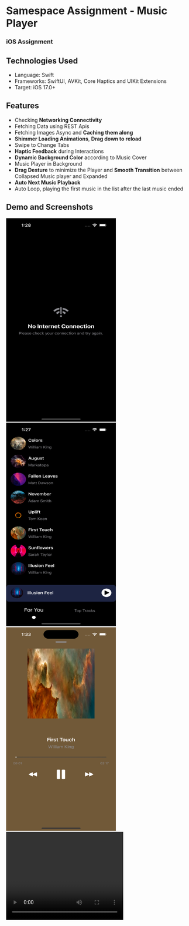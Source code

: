 # Samespace Assignment - Music Player
### iOS Assignment 

## Technologies Used
- Language: Swift
- Frameworks: SwiftUI, AVKit, Core Haptics and UIKit Extensions
- Target: iOS 17.0+

## Features
- Checking **Networking Connectivity**
- Fetching Data using REST Apis
- Fetching Images Async and **Caching them along**
- **Shimmer Loading Animations**, **Drag down to reload**
- Swipe to Change Tabs
- **Haptic Feedback** during Interactions
- **Dynamic Background Color** according to Music Cover
- Music Player in Background
- **Drag Desture** to minimize the Player and **Smooth Transition** between Collapsed Music player and Expanded
- **Auto Next Music Playback**
- Auto Loop, playing the first music in the list after the last music ended

## Demo and Screenshots


<img src="Screenshot01.png" alt="No Internet Screen" width="300" height="554">
<img src="Screenshot02.png" alt="Home Screen" width="300" height="554">
<img src="Screenshot03.png" alt="Player" width="300" height="554">

<video width="320" height="240" controls>
  <source src="Demo01.mp4" type="video/mp4">
  Your browser does not support the video tag.
</video>
